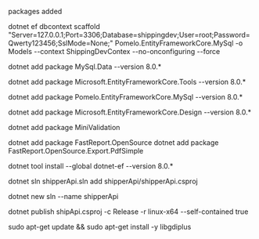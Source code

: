 packages added

dotnet ef dbcontext scaffold "Server=127.0.0.1;Port=3306;Database=shippingdev;User=root;Password=Qwerty123456;SslMode=None;" Pomelo.EntityFrameworkCore.MySql -o Models --context ShippingDevContex --no-onconfiguring --force

dotnet add package MySql.Data --version 8.0.*

dotnet add package Microsoft.EntityFrameworkCore.Tools --version 8.0.*

dotnet add package Pomelo.EntityFrameworkCore.MySql --version 8.0.*

dotnet add package Microsoft.EntityFrameworkCore.Design --version 8.0.*

dotnet add package MiniValidation

dotnet add package FastReport.OpenSource
dotnet add package FastReport.OpenSource.Export.PdfSimple


dotnet tool install --global dotnet-ef --version 8.0.*


dotnet sln shipperApi.sln add shipperApi/shipperApi.csproj 


dotnet new sln --name shipperApi


dotnet publish shipApi.csproj -c Release -r linux-x64 --self-contained true

sudo apt-get update && sudo apt-get install -y libgdiplus
